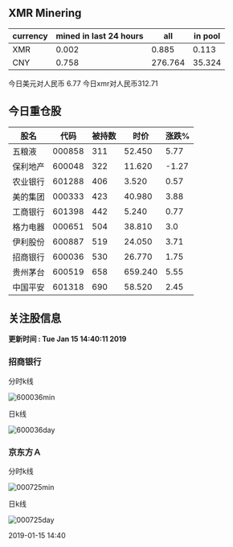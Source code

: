 ## XMR Minering

|currency|mined in last 24 hours|all|in pool|
|---|---|---|---|
|XMR|0.002|0.885|0.113|
|CNY|0.758|276.764|35.324|

今日美元对人民币 6.77	今日xmr对人民币312.71


## 今日重仓股 

|股名|代码|被持数|时价|涨跌%|
|---|---|---|---|---|
|五粮液|000858|311|52.450|5.77|
|保利地产|600048|322|11.620|-1.27|
|农业银行|601288|406|3.520|0.57|
|美的集团|000333|423|40.980|3.88|
|工商银行|601398|442|5.240|0.77|
|格力电器|000651|504|38.810|3.0|
|伊利股份|600887|519|24.050|3.71|
|招商银行|600036|530|26.770|1.75|
|贵州茅台|600519|658|659.240|5.55|
|中国平安|601318|690|58.520|2.45|

## 关注股信息
**更新时间 : Tue Jan 15 14:40:11 2019**
### 招商银行 
分时k线

![600036min](http://image.sinajs.cn/newchart/min/n/sh600036.gif)

日k线

![600036day](http://image.sinajs.cn/newchart/daily/n/sh600036.gif)

### 京东方Ａ 
分时k线

![000725min](http://image.sinajs.cn/newchart/min/n/sz000725.gif)

日k线

![000725day](http://image.sinajs.cn/newchart/daily/n/sz000725.gif)

2019-01-15 14:40